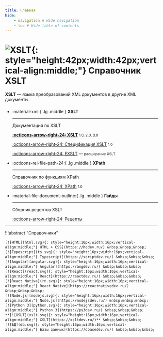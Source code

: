 ```yaml
---
title: Главная
hide:
    - navigation # Hide navigation
    - toc # Hide table of contents
---
```


# ![XSLT](xslt.svg){: style="height:42px;width:42px;vertical-align:middle;"} Справочник XSLT

**XSLT** &mdash; языка преобразований XML документов в другие XML документы.

<div class="grid cards" style="margin-top: 1.6em" markdown>

-   :material-xml:{ .lg .middle } **XSLT**

    ***

    Документация по XSLT

    **[:octicons-arrow-right-24: XSLT](/xslt/)** <small>1.0, 2.0, 3.0</small>

    [:octicons-arrow-right-24: Спецификация XSLT](/tr/) <small>1.0</small>

    [:octicons-arrow-right-24: EXSLT](/exslt/) &mdash; <small>расширение XSLT</small>

-   :octicons-rel-file-path-24:{ .lg .middle } **XPath**

    ***

    Справочник по функциям XPath

    [:octicons-arrow-right-24: XPath](/xpath/) <small>1.0</small>

-   :material-file-document-outline:{ .lg .middle } **Гайды**

    ***

    Сборник рецептов XSLT

    [:octicons-arrow-right-24: Рецепты](/recipes/)

</div>

---

!!!abstract "Справочники"

    [![HTML](html.svg){: style="height:16px;width:16px;vertical-align:middle;"} HTML + CSS](https://hcdev.ru/) &nbsp;&nbsp;&nbsp;
    [![Typescript](ts.svg){: style="height:16px;width:16px;vertical-align:middle;"} Typescript](https://scriptdev.ru/) &nbsp;&nbsp;&nbsp;
    [![Angular](angular.svg){: style="height:16px;width:16px;vertical-align:middle;"} Angular](https://angdev.ru/) &nbsp;&nbsp;&nbsp;
    [![React](react.svg){: style="height:16px;width:16px;vertical-align:middle;"} React](https://reactdev.ru/) &nbsp;&nbsp;&nbsp;
    [![React Native](rn.svg){: style="height:16px;width:16px;vertical-align:middle;"} React Native](https://reactnativedev.ru/) &nbsp;&nbsp;&nbsp;
    [![Node.js](nodejs.svg){: style="height:16px;width:16px;vertical-align:middle;"} Node.js](https://nodejsdev.ru/) &nbsp;&nbsp;&nbsp;
    [![Python 3](python.svg){: style="height:16px;width:16px;vertical-align:middle;"} Python 3](https://py3dev.ru/) &nbsp;&nbsp;&nbsp;
    **[![XSLT](xslt.svg){: style="height:16px;width:16px;vertical-align:middle;"} XSLT](https://xsltdev.ru/)** &nbsp;&nbsp;&nbsp;
    [![БД](db.svg){: style="height:16px;width:16px;vertical-align:middle;"} Базы данных](https://dbasedev.ru/) &nbsp;&nbsp;&nbsp;
